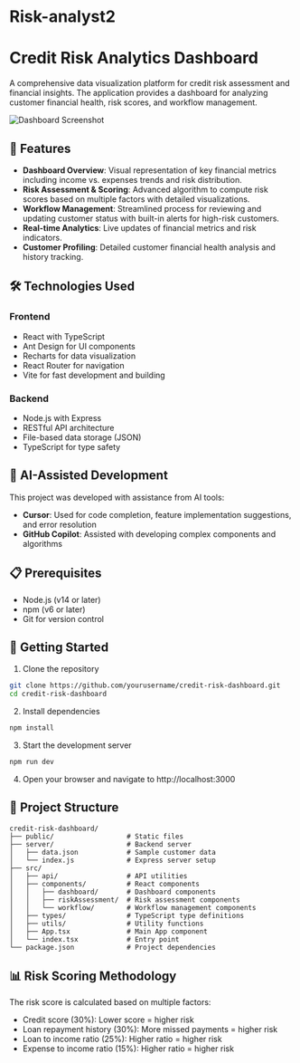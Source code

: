 # Risk-analyst2

# Credit Risk Analytics Dashboard

A comprehensive data visualization platform for credit risk assessment and financial insights. The application provides a dashboard for analyzing customer financial health, risk scores, and workflow management.

![Dashboard Screenshot](https://via.placeholder.com/800x450?text=Credit+Risk+Dashboard)

## 🚀 Features

- **Dashboard Overview**: Visual representation of key financial metrics including income vs. expenses trends and risk distribution.
- **Risk Assessment & Scoring**: Advanced algorithm to compute risk scores based on multiple factors with detailed visualizations.
- **Workflow Management**: Streamlined process for reviewing and updating customer status with built-in alerts for high-risk customers.
- **Real-time Analytics**: Live updates of financial metrics and risk indicators.
- **Customer Profiling**: Detailed customer financial health analysis and history tracking.

## 🛠️ Technologies Used

### Frontend
- React with TypeScript
- Ant Design for UI components
- Recharts for data visualization
- React Router for navigation
- Vite for fast development and building

### Backend
- Node.js with Express
- RESTful API architecture
- File-based data storage (JSON)
- TypeScript for type safety

## 🤖 AI-Assisted Development

This project was developed with assistance from AI tools:
- **Cursor**: Used for code completion, feature implementation suggestions, and error resolution
- **GitHub Copilot**: Assisted with developing complex components and algorithms

## 📋 Prerequisites

- Node.js (v14 or later)
- npm (v6 or later)
- Git for version control

## 🚀 Getting Started

1. Clone the repository
```bash
git clone https://github.com/yourusername/credit-risk-dashboard.git
cd credit-risk-dashboard
```

2. Install dependencies
```bash
npm install
```

3. Start the development server
```bash
npm run dev
```

4. Open your browser and navigate to http://localhost:3000

## 📁 Project Structure

```
credit-risk-dashboard/
├── public/                  # Static files
├── server/                  # Backend server
│   ├── data.json            # Sample customer data
│   └── index.js             # Express server setup
├── src/
│   ├── api/                 # API utilities
│   ├── components/          # React components
│   │   ├── dashboard/       # Dashboard components
│   │   ├── riskAssessment/  # Risk assessment components
│   │   └── workflow/        # Workflow management components
│   ├── types/               # TypeScript type definitions
│   ├── utils/               # Utility functions
│   ├── App.tsx              # Main App component
│   └── index.tsx            # Entry point
└── package.json             # Project dependencies
```

## 📊 Risk Scoring Methodology

The risk score is calculated based on multiple factors:
- Credit score (30%): Lower score = higher risk
- Loan repayment history (30%): More missed payments = higher risk
- Loan to income ratio (25%): Higher ratio = higher risk
- Expense to income ratio (15%): Higher ratio = higher risk







